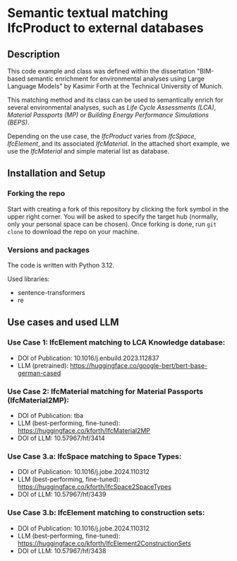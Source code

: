 # Semantic textual matching IfcProduct to external databases

## Description
This code example and class was defined within the dissertation 
"BIM-based semantic enrichment for environmental analyses using Large Language Models" 
by Kasimir Forth at the Technical University of Munich.

This matching method and its class can be used to semantically enrich for several environmental analyses, 
such as *Life Cycle Assessments (LCA)*, *Material Passports (MP)* or *Building Energy Performance Simulations (BEPS)*.

Depending on the use case, the *IfcProduct* varies from *IfcSpace*, *IfcElement*, and its associated *IfcMaterial*.
In the attached short example, we use the *IfcMaterial* and simple material list as database.

## Installation and Setup

### Forking the repo

Start with creating a fork of this repository by clicking the fork symbol in the upper right corner. 
You will be asked to specify the target hub (normally, only your personal space can be chosen).
Once forking is done, run `git clone` to download the repo on your machine. 

### Versions and packages
The code is written with Python 3.12.

Used libraries:
- sentence-transformers 
- re

## Use cases and used LLM

### Use Case 1: IfcElement matching to LCA Knowledge database:
- DOI of Publication: 10.1016/j.enbuild.2023.112837
- LLM (pretrained): https://huggingface.co/google-bert/bert-base-german-cased

### Use Case 2: IfcMaterial matching for Material Passports (IfcMaterial2MP):
- DOI of Publication: tba
- LLM (best-performing, fine-tuned): https://huggingface.co/kforth/IfcMaterial2MP
- DOI of LLM: 10.57967/hf/3414

### Use Case 3.a: IfcSpace matching to Space Types:
- DOI of Publication: 10.1016/j.jobe.2024.110312
- LLM (best-performing, fine-tuned): https://huggingface.co/kforth/IfcSpace2SpaceTypes
- DOI of LLM: 10.57967/hf/3439

### Use Case 3.b: IfcElement matching to construction sets:
- DOI of Publication: 10.1016/j.jobe.2024.110312
- LLM (best-performing, fine-tuned): https://huggingface.co/kforth/IfcElement2ConstructionSets
- DOI of LLM: 10.57967/hf/3438